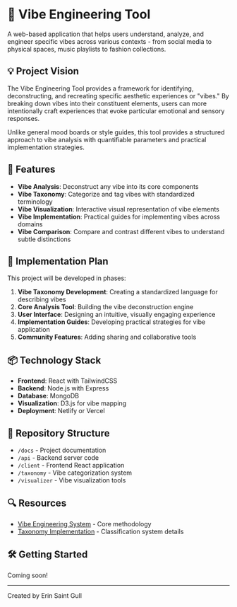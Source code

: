 # 🌈 Vibe Engineering Tool

A web-based application that helps users understand, analyze, and engineer specific vibes across various contexts - from social media to physical spaces, music playlists to fashion collections.

## 💡 Project Vision

The Vibe Engineering Tool provides a framework for identifying, deconstructing, and recreating specific aesthetic experiences or "vibes." By breaking down vibes into their constituent elements, users can more intentionally craft experiences that evoke particular emotional and sensory responses.

Unlike general mood boards or style guides, this tool provides a structured approach to vibe analysis with quantifiable parameters and practical implementation strategies.

## 🚀 Features

- **Vibe Analysis**: Deconstruct any vibe into its core components
- **Vibe Taxonomy**: Categorize and tag vibes with standardized terminology
- **Vibe Visualization**: Interactive visual representation of vibe elements
- **Vibe Implementation**: Practical guides for implementing vibes across domains
- **Vibe Comparison**: Compare and contrast different vibes to understand subtle distinctions

## 📝 Implementation Plan

This project will be developed in phases:

1. **Vibe Taxonomy Development**: Creating a standardized language for describing vibes
2. **Core Analysis Tool**: Building the vibe deconstruction engine
3. **User Interface**: Designing an intuitive, visually engaging experience
4. **Implementation Guides**: Developing practical strategies for vibe application
5. **Community Features**: Adding sharing and collaborative tools

## 📦 Technology Stack

- **Frontend**: React with TailwindCSS
- **Backend**: Node.js with Express
- **Database**: MongoDB
- **Visualization**: D3.js for vibe mapping
- **Deployment**: Netlify or Vercel

## 📁 Repository Structure

- `/docs` - Project documentation
- `/api` - Backend server code
- `/client` - Frontend React application
- `/taxonomy` - Vibe categorization system
- `/visualizer` - Vibe visualization tools

## 🔍 Resources

- [Vibe Engineering System](vibe_engineering_system.md) - Core methodology
- [Taxonomy Implementation](docs/taxonomy_implementation.md) - Classification system details

## 🛠️ Getting Started

Coming soon!

---

Created by Erin Saint Gull